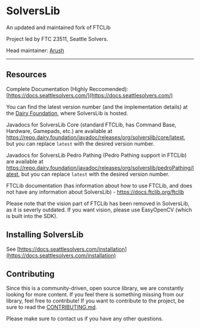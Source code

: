 # SolversLib

An updated and maintained fork of FTCLib

Project led by FTC 23511, Seattle Solvers.

Head maintainer: [Arush](https://github.com/ArushYadlapati)

---
## Resources

Complete Documentation (Highly Reccomended): [https://docs.seattlesolvers.com/](https://docs.seattlesolvers.com/)

You can find the latest version number (and the implementation details) at the [Dairy Foundation](https://repo.dairy.foundation/#/releases/org/solverslib/core), where SolversLib is hosted.

Javadocs for SolversLib Core (standard FTCLib, has Command Base, Hardware, Gamepads, etc.) are available at <https://repo.dairy.foundation/javadoc/releases/org/solverslib/core/latest>, but you can replace `latest` with the desired version number.


Javadocs for SolversLib Pedro Pathing (Pedro Pathing support in FTCLib) are available at <https://repo.dairy.foundation/javadoc/releases/org/solverslib/pedroPathing/latest>, but you can replace `latest` with the desired version number.


FTCLib documentation (has information about how to use FTCLib, and does not have any information about SolversLib) - <https://docs.ftclib.org/ftclib>

Please note that the vision part of FTCLib has been removed in SolversLib, as it is severly outdated. If you want vision, please use EasyOpenCV (which is built into the SDK).

## Installing SolversLib
See [https://docs.seattlesolvers.com/installation](https://docs.seattlesolvers.com/installation)

## Contributing

Since this is a community-driven, open source library, we are constantly looking for more content. If you feel there is something missing from our library, feel free to contribute! If you want to contribute to the project, be sure to read the [CONTRIBUTING.md](.github/CONTRIBUTING.md).

Please make sure to contact us if you have any other questions.
